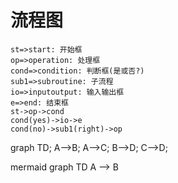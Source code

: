 # 流程图



```mermaid
st=>start: 开始框
op=>operation: 处理框
cond=>condition: 判断框(是或否?)
sub1=>subroutine: 子流程
io=>inputoutput: 输入输出框
e=>end: 结束框
st->op->cond
cond(yes)->io->e
cond(no)->sub1(right)->op
```


graph TD;
    A-->B;
    A-->C;
    B-->D;
    C-->D;


mermaid
graph TD
   A --> B
